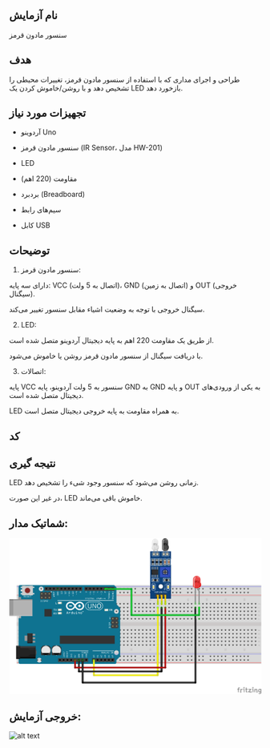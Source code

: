## نام آزمایش
 سنسور مادون قرمز

## هدف

طراحی و اجرای مداری که با استفاده از سنسور مادون قرمز، تغییرات محیطی را تشخیص دهد و با روشن/خاموش کردن یک LED بازخورد دهد.

## تجهیزات مورد نیاز

* آردوینو Uno

* سنسور مادون قرمز (IR Sensor، مدل HW-201)

* LED 

* مقاومت (220 اهم)

* بردبرد (Breadboard)

* سیم‌های رابط

* کابل USB


## توضیحات

1. سنسور مادون قرمز:

دارای سه پایه: VCC (اتصال به 5 ولت)، GND (اتصال به زمین) و OUT (خروجی سیگنال).

سیگنال خروجی با توجه به وضعیت اشیاء مقابل سنسور تغییر می‌کند.



2. LED:

از طریق یک مقاومت 220 اهم به پایه دیجیتال آردوینو متصل شده است.

با دریافت سیگنال از سنسور مادون قرمز روشن یا خاموش می‌شود.



3. اتصالات:

پایه VCC سنسور به 5 ولت آردوینو، پایه GND به GND و پایه OUT به یکی از ورودی‌های دیجیتال متصل شده است.

LED به همراه مقاومت به پایه خروجی دیجیتال متصل است.




## کد




## نتیجه گیری

LED زمانی روشن می‌شود که سنسور وجود شیء را تشخیص دهد.

در غیر این صورت، LED خاموش باقی می‌ماند.


 ## شماتیک مدار:
![توضیح تصویر](https://github.com/Rahel12384/Microprocessor-10/blob/main/micro%201/10.png)



## خروجی آزمایش:
![alt text]()


